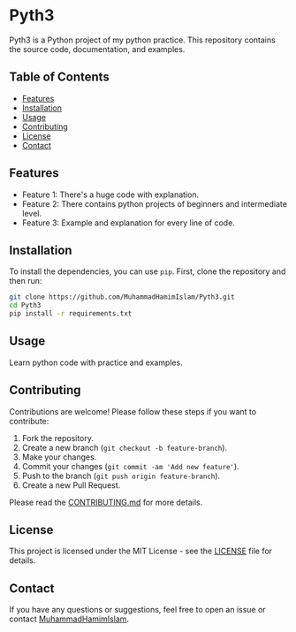 # Pyth3

Pyth3 is a Python project of my python practice. This repository contains the source code, documentation, and examples.

## Table of Contents

- [Features](#features)
- [Installation](#installation)
- [Usage](#usage)
- [Contributing](#contributing)
- [License](#license)
- [Contact](#contact)

## Features

- Feature 1: There's a huge code with explanation.
- Feature 2: There contains python projects of beginners and intermediate level.
- Feature 3: Example and explanation for every line of code.

## Installation

To install the dependencies, you can use `pip`. First, clone the repository and then run:

```bash
git clone https://github.com/MuhammadHamimIslam/Pyth3.git
cd Pyth3
pip install -r requirements.txt
```

## Usage

Learn python code with practice and examples.

## Contributing

Contributions are welcome! Please follow these steps if you want to contribute:

1. Fork the repository.
2. Create a new branch (`git checkout -b feature-branch`).
3. Make your changes.
4. Commit your changes (`git commit -am 'Add new feature'`).
5. Push to the branch (`git push origin feature-branch`).
6. Create a new Pull Request.

Please read the [CONTRIBUTING.md](CONTRIBUTING.md) for more details.

## License

This project is licensed under the MIT License - see the [LICENSE](LICENSE) file for details.

## Contact

If you have any questions or suggestions, feel free to open an issue or contact [MuhammadHamimIslam](https://github.com/MuhammadHamimIslam).